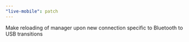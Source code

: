 ```yaml
---
"live-mobile": patch
---
```


Make reloading of manager upon new connection specific to Bluetooth to USB transitions

